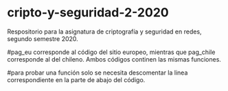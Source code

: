 # cripto-y-seguridad-2-2020
Respositorio para la asignatura de criptografía y seguridad en redes, segundo semestre 2020. 

#pag_eu corresponde al código del sitio europeo, mientras que pag_chile corresponde al del chileno. Ambos códigos continen las mismas funciones.

#para probar una función solo se necesita descomentar la linea correspondiente en la parte de abajo del código.


